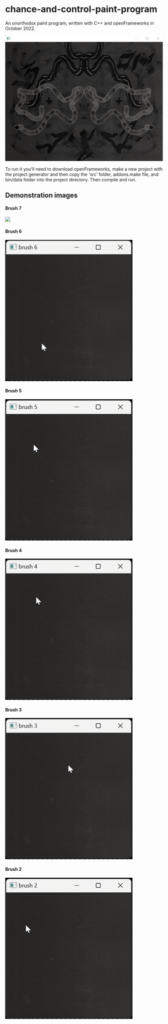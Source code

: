 # chance-and-control-paint-program
An unorthodox paint program, written with C++ and openFrameworks in October 2022.

![](https://github.com/jawknee-h/chance-and-control-paint-program/blob/main/demo_images/in_action_window.jpg)

To run it you'll need to download openFrameworks, make a new project with the project generator and then copy the 'src' folder, addons.make file, and bin/data folder into the project directory. Then compile and run.

## Demonstration images
#### Brush 7
![](https://github.com/jawknee-h/chance-and-control-paint-program/blob/main/demo_images/brush_7_window.webp)
#### Brush 6
![](https://github.com/jawknee-h/chance-and-control-paint-program/blob/main/demo_images/brush_6_window.webp)
#### Brush 5
![](https://github.com/jawknee-h/chance-and-control-paint-program/blob/main/demo_images/brush_5_window.webp)
#### Brush 4
![](https://github.com/jawknee-h/chance-and-control-paint-program/blob/main/demo_images/brush_4_window.webp)
#### Brush 3
![](https://github.com/jawknee-h/chance-and-control-paint-program/blob/main/demo_images/brush_3_window.webp)
#### Brush 2
![](https://github.com/jawknee-h/chance-and-control-paint-program/blob/main/demo_images/brush_2_window.webp)
